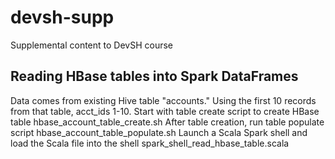 # devsh-supp
Supplemental content to DevSH course

## Reading HBase tables into Spark DataFrames
Data comes from existing Hive table "accounts."
Using the first 10 records from that table, acct_ids 1-10.
Start with table create script to create HBase table
  hbase_account_table_create.sh
After table creation, run table populate script
  hbase_account_table_populate.sh
Launch a Scala Spark shell and load the Scala file into the shell
  spark_shell_read_hbase_table.scala
  